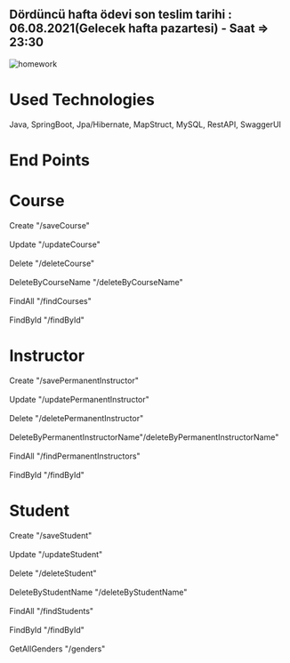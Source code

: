 ## Dördüncü hafta ödevi son teslim tarihi : 06.08.2021(Gelecek hafta pazartesi) - Saat =>  23:30

![homework](https://user-images.githubusercontent.com/45206582/131386439-6727321a-5a50-4c20-9413-ea4013013434.PNG)

# Used Technologies

Java, SpringBoot, Jpa/Hibernate, MapStruct, MySQL, RestAPI, SwaggerUI

# End Points

# Course
Create "/saveCourse"
<br>
<br>
Update "/updateCourse"
<br>
<br>
Delete "/deleteCourse"
<br>
<br>
DeleteByCourseName "/deleteByCourseName"
<br>
<br>
FindAll "/findCourses"
<br>
<br>
FindById "/findById"
# Instructor
Create "/savePermanentInstructor"
<br>
<br>
Update "/updatePermanentInstructor"
<br>
<br>
Delete "/deletePermanentInstructor"
<br>
<br>
DeleteByPermanentInstructorName"/deleteByPermanentInstructorName"
<br>
<br>
FindAll "/findPermanentInstructors"
<br>
<br>
FindById "/findById"
# Student
Create "/saveStudent"
<br>
<br>
Update "/updateStudent"
<br>
<br>
Delete "/deleteStudent"
<br>
<br>
DeleteByStudentName "/deleteByStudentName"
<br>
<br>
FindAll "/findStudents"
<br>
<br>
FindById "/findById"
<br>
<br>
GetAllGenders "/genders"